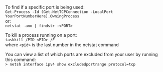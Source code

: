 To find if a specific port is being used:  
`Get-Process -Id (Get-NetTCPConnection -LocalPort YourPortNumberHere).OwningProcess`  
or:  
`netstat -ano | findstr :<PORT>`

To kill a process running on a port:  
`taskkill /PID <PID> /F`  
where `<pid>` is the last number in the netstat command

You can view a list of which ports are excluded from your user by running this command:  
`> netsh interface ipv4 show excludedportrange protocol=tcp`
